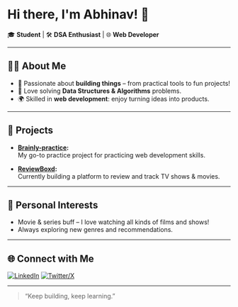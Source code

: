 # Hi there, I'm Abhinav! 👋

🎓 **Student** | 🛠️ **DSA Enthusiast** | 🌐 **Web Developer**

---

## 👨‍💻 About Me

- 🔎 Passionate about **building things** – from practical tools to fun projects!
- 🧠 Love solving **Data Structures & Algorithms** problems.
- 🌍 Skilled in **web development**: enjoy turning ideas into products.

---

## 🚀 Projects

- **[Brainly-practice](https://github.com/abhinavv016/Brainly-practice):**  
  My go-to practice project for practicing web development skills.

- **[ReviewBoxd](https://github.com/abhinavv016/ReviewBoxd):**  
  Currently building a platform to review and track TV shows & movies.

---

## 🍿 Personal Interests

- Movie & series buff – I love watching all kinds of films and shows!
- Always exploring new genres and recommendations.

---

## 🌐 Connect with Me

[![LinkedIn](https://img.shields.io/badge/LinkedIn-abhinavv016-blue?logo=linkedin)](https://www.linkedin.com/in/abhinavv016/)
[![Twitter/X](https://img.shields.io/badge/X-abhinavv016-black?logo=x)](https://x.com/abhinavv016)

---

> “Keep building, keep learning.”
